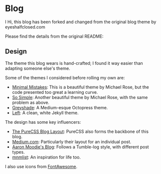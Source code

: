 # Blog
I 
Hi, this blog has been forked and changed from the original blog theme by eyeshalfclosed.com

Please find the details from the original README:


## Design

The theme this blog wears is hand-crafted; I found it way easier than adapting someone else's theme.

Some of the themes I considered before rolling my own are:

   * [Minimal Mistakes](http://mademistakes.com/articles/minimal-mistakes-jekyll-theme.html): This is a beautiful theme by Michael Rose, but the code presented too great a learning curve.
   * [So Simple](http://mademistakes.com/articles/so-simple-jekyll-theme.html): Another beautiful theme by Michael Rose, with the same problem as above.
   * [Greyshade](http://shashankmehta.in/archive/2012/greyshade.html): A Medium-esque Octopress theme.
   * [Left](http://zachholman.com/posts/left/): A clean, white Jekyll theme.

The design has some key influencers:

   * [The PureCSS Blog Layout](http://purecss.io/layouts/blog/): PureCSS also forms the backbone of this blog.
   * [Medium.com](http://medium.com): Particularly their layout for an individual post.
   * [Aaron Moodie's Blog](http://aaronmoodie.com/): Follows a Tumble-log style, with different post types.
   * [mnmlist](http://mnmlist.com/): An inspiration for life too.
   
I also use icons from [FontAwesome](http://fortawesome.github.io/Font-Awesome/icons/).
